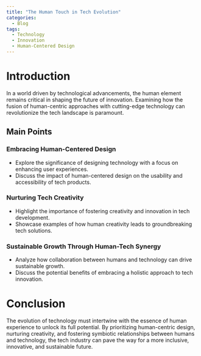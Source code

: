```yaml
---
title: "The Human Touch in Tech Evolution"
categories:
  - Blog
tags:
  - Technology
  - Innovation
  - Human-Centered Design
---
```


# Introduction
In a world driven by technological advancements, the human element remains critical in shaping the future of innovation. Examining how the fusion of human-centric approaches with cutting-edge technology can revolutionize the tech landscape is paramount.

## Main Points
### Embracing Human-Centered Design
- Explore the significance of designing technology with a focus on enhancing user experiences.
- Discuss the impact of human-centered design on the usability and accessibility of tech products.

### Nurturing Tech Creativity
- Highlight the importance of fostering creativity and innovation in tech development.
- Showcase examples of how human creativity leads to groundbreaking tech solutions.

### Sustainable Growth Through Human-Tech Synergy
- Analyze how collaboration between humans and technology can drive sustainable growth.
- Discuss the potential benefits of embracing a holistic approach to tech innovation.

# Conclusion
The evolution of technology must intertwine with the essence of human experience to unlock its full potential. By prioritizing human-centric design, nurturing creativity, and fostering symbiotic relationships between humans and technology, the tech industry can pave the way for a more inclusive, innovative, and sustainable future.